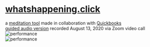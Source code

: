 # [whatshappening.click](https://jrnny.com/whc)
a [meditation tool](index.html) made in collaboration with [Quickbooks](http://quick-books.biz)
<br />
[guided audio version](https://jrnny.com/whc/jenny) recorded August 13, 2020 via Zoom video call
<br />
![performance](images/med3.png)
<br />
![performance](images/Jenny.jpg)
